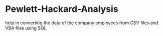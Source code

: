 # Pewlett-Hackard-Analysis
help in converting the data of the company employees from CSV files and VBA files using SQL  
